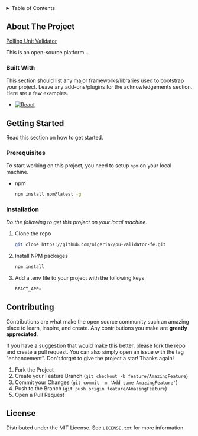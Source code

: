 <!-- TABLE OF CONTENTS -->
<details>
  <summary>Table of Contents</summary>
  <ol>
    <li>
      <a href="#about-the-project">About The Project</a>
      <ul>
        <li><a href="#built-with">Built With</a></li>
      </ul>
    </li>
    <li>
      <a href="#getting-started">Getting Started</a>
      <ul>
        <li><a href="#prerequisites">Prerequisites</a></li>
        <li><a href="#installation">Installation</a></li>
      </ul>
    </li>
    <li><a href="#usage">Usage</a></li>
    <li><a href="#roadmap">Roadmap</a></li>
    <li><a href="#contributing">Contributing</a></li>
    <li><a href="#license">License</a></li>
    <li><a href="#contact">Contact</a></li>
    <li><a href="#acknowledgments">Acknowledgments</a></li>
  </ol>
</details>



<!-- ABOUT THE PROJECT -->
## About The Project

[Polling Unit Validator](https://forensic.nigeria2.com/)

This is an open-source platform...

<!-- Here's why:
* Reason 1. 
* Reason 2.
* Reason 3. -->

<!-- <p align="right">(<a href="#readme-top">back to top</a>)</p> -->

### Built With

This section should list any major frameworks/libraries used to bootstrap your project. Leave any add-ons/plugins for the acknowledgements section. Here are a few examples.

* [![React][React.js]][React-url]


<!-- <p align="right">(<a href="#readme-top">back to top</a>)</p> -->


<!-- GETTING STARTED -->
## Getting Started

Read this section on how to get started.

### Prerequisites

To start working on this project, you need to setup `npm` on your local machine.
* npm
  ```sh
  npm install npm@latest -g
  ```

### Installation

_Do the following to get this project on your local machine._

1. Clone the repo
   ```sh
   git clone https://github.com/nigeria2/pu-validator-fe.git
   ```
2. Install NPM packages
   ```sh
   npm install
   ```
3. Add a .env file to your project with the following keys
   ```js
   REACT_APP=
   ```

<!-- <p align="right">(<a href="#readme-top">back to top</a>)</p> -->


<!-- CONTRIBUTING -->
## Contributing

Contributions are what make the open source community such an amazing place to learn, inspire, and create. Any contributions you make are **greatly appreciated**.

If you have a suggestion that would make this better, please fork the repo and create a pull request. You can also simply open an issue with the tag "enhancement".
Don't forget to give the project a star! Thanks again!

1. Fork the Project
2. Create your Feature Branch (`git checkout -b feature/AmazingFeature`)
3. Commit your Changes (`git commit -m 'Add some AmazingFeature'`)
4. Push to the Branch (`git push origin feature/AmazingFeature`)
5. Open a Pull Request

<!-- <p align="right">(<a href="#readme-top">back to top</a>)</p> -->



<!-- LICENSE -->
## License

Distributed under the MIT License. See `LICENSE.txt` for more information.

<!-- <p align="right">(<a href="#readme-top">back to top</a>)</p> -->



<!-- CONTACT
## Contact

Your Name - [@your_twitter](https://twitter.com/your_username) - email@example.com

Project Link: [https://github.com/nigeria2/pu-validator-fe](https://github.com/nigeria2/pu-validator-fe) -->

<!-- <p align="right">(<a href="#readme-top">back to top</a>)</p> -->



<!-- ACKNOWLEDGMENTS
## Acknowledgments

Use this space to list resources you find helpful and would like to give credit to. I've included a few of my favorites to kick things off!

* [Example](example.com) -->

<!-- <p align="right">(<a href="#readme-top">back to top</a>)</p> -->



<!-- MARKDOWN LINKS & IMAGES -->
<!-- https://www.markdownguide.org/basic-syntax/#reference-style-links -->
[React.js]: https://img.shields.io/badge/React-20232A?style=for-the-badge&logo=react&logoColor=61DAFB
[React-url]: https://reactjs.org/
